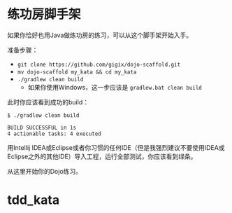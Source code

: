 
# 练功房脚手架

如果你恰好也用Java做练功房的练习，可以从这个脚手架开始入手。

准备步骤：

* `git clone https://github.com/gigix/dojo-scaffold.git`
* `mv dojo-scaffold my_kata && cd my_kata`
* `./gradlew clean build`
  * 如果你使用Windows，这一步应该是 `gradlew.bat clean build`

此时你应该看到成功的build：

```
$ ./gradlew clean build

BUILD SUCCESSFUL in 1s
4 actionable tasks: 4 executed
```

用Intellij IDEA或Eclipse或者你习惯的任何IDE（但是我强烈建议不要使用IDEA或Eclipse之外的其他IDE）导入工程，运行全部测试，你应该看到绿条。

从这里开始你的Dojo练习。

# tdd_kata

